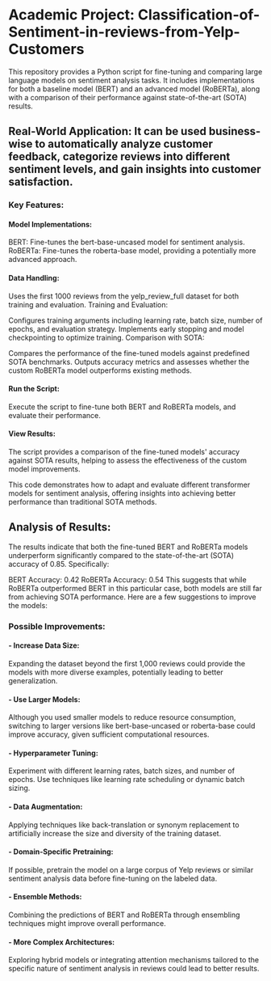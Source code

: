 # Academic Project: Classification-of-Sentiment-in-reviews-from-Yelp-Customers

This repository provides a Python script for fine-tuning and comparing large language models on sentiment analysis tasks. It includes implementations for both a baseline model (BERT) and an advanced model (RoBERTa), along with a comparison of their performance against state-of-the-art (SOTA) results.

## Real-World Application: It can be used business-wise to automatically analyze customer feedback, categorize reviews into different sentiment levels, and gain insights into customer satisfaction.

### Key Features:
#### Model Implementations:

BERT: Fine-tunes the bert-base-uncased model for sentiment analysis.
RoBERTa: Fine-tunes the roberta-base model, providing a potentially more advanced approach.

#### Data Handling:

Uses the first 1000 reviews from the yelp_review_full dataset for both training and evaluation.
Training and Evaluation:

Configures training arguments including learning rate, batch size, number of epochs, and evaluation strategy.
Implements early stopping and model checkpointing to optimize training.
Comparison with SOTA:

Compares the performance of the fine-tuned models against predefined SOTA benchmarks.
Outputs accuracy metrics and assesses whether the custom RoBERTa model outperforms existing methods.

#### Run the Script:
Execute the script to fine-tune both BERT and RoBERTa models, and evaluate their performance.

#### View Results:
The script provides a comparison of the fine-tuned models' accuracy against SOTA results, helping to assess the effectiveness of the custom model improvements.

This code demonstrates how to adapt and evaluate different transformer models for sentiment analysis, offering insights into achieving better performance than traditional SOTA methods.

## Analysis of Results:

The results indicate that both the fine-tuned BERT and RoBERTa models underperform significantly compared to the state-of-the-art (SOTA) accuracy of 0.85. Specifically:

BERT Accuracy: 0.42
RoBERTa Accuracy: 0.54
This suggests that while RoBERTa outperformed BERT in this particular case, both models are still far from achieving SOTA performance. Here are a few suggestions to improve the models:

### Possible Improvements:
#### - Increase Data Size:

Expanding the dataset beyond the first 1,000 reviews could provide the models with more diverse examples, potentially leading to better generalization.

#### - Use Larger Models:

Although you used smaller models to reduce resource consumption, switching to larger versions like bert-base-uncased or roberta-base could improve accuracy, given sufficient computational resources.

#### - Hyperparameter Tuning:

Experiment with different learning rates, batch sizes, and number of epochs.
Use techniques like learning rate scheduling or dynamic batch sizing.

#### - Data Augmentation:

Applying techniques like back-translation or synonym replacement to artificially increase the size and diversity of the training dataset.

#### - Domain-Specific Pretraining:

If possible, pretrain the model on a large corpus of Yelp reviews or similar sentiment analysis data before fine-tuning on the labeled data.

#### - Ensemble Methods:

Combining the predictions of BERT and RoBERTa through ensembling techniques might improve overall performance.

#### - More Complex Architectures:

Exploring hybrid models or integrating attention mechanisms tailored to the specific nature of sentiment analysis in reviews could lead to better results.
